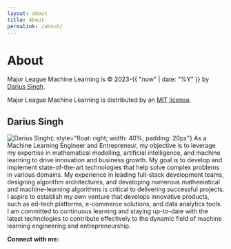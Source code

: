 ```yaml
---
layout: about
title: About
permalink: /about/
---
```


<script src="https://kit.fontawesome.com/f4f2659454.js" crossorigin="anonymous"></script>

# About

Major League Machine Learning is &copy; 2023-{{ "now" | date: "%Y" }} by [Darius Singh](https://github.com/dariussingh).

Major League Machine Learning is distributed by an [MIT license](https://github.com/dariussingh/major-league-machine-learning/blob/main/LICENSE).

## Darius Singh

![Darius Singh](https://avatars.githubusercontent.com/u/75756866?v=4){: style="float: right; width: 40%; padding: 20px"}
As a Machine Learning Engineer and Entrepreneur, my objective is to leverage my expertise in mathematical modelling, artificial intelligence, and machine learning to drive innovation and business growth. My goal is to develop and implement state-of-the-art technologies that help solve complex problems in various domains. My experience in leading full-stack development teams, designing algorithm architectures, and developing numerous mathematical and machine-learning algorithms is critical to delivering successful projects. I aspire to establish my own venture that develops innovative products, such as ed-tech platforms, e-commerce solutions, and data analytics tools. I am committed to continuous learning and staying up-to-date with the latest technologies to contribute effectively to the dynamic field of machine learning engineering and entrepreneurship.

__Connect with me:__ <br>
<a href="https://www.linkedin.com/in/dariussingh/" style="padding-left:10px;"><i class="fa-brands fa-linkedin-in fa-xl"></i></a>
<a href="https://github.com/dariussingh" style="padding-left:20px;"><i class="fa-brands fa-github fa-xl"></i></a>
<a href="mailto:darius2121.ds@gmail.com" style="padding-left:20px;"><i class="fa-solid fa-envelope fa-xl"></i></a>
